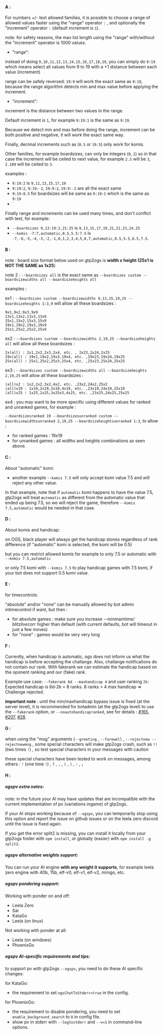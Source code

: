 #### A : 

For numbers +/- text allowed families, it is possible to choose a 
range of allowed values faster using the "range" operator `:` ,
and optionally the "increment" operator `:` (default increment is `1`).

note: for safety reasons, the max list length using the "range" 
with/without the "increment" operator is 1000 values.

- "range":

instead of doing `9,10,11,12,13,14,15,16,17,18,19`, you can simply do 
`9:19` which means select all values from 9 to 19 with a +1 distance 
between each value (increment)

range can be safely reversed: `19:9` will work the exact same as `9:19`, 
because the range algorithm detects min and max value before applying 
the increment.

- "increment":

increment is the distance between two values in the range.

Default increment is `1`, for example `9:19:1` is the same as `9:19`.

Because we detect min and max before doing the range, increment can be 
both positive and negative, it will work the exact same way.

Finally, decimal increments such as (`0.5` or `19.5`) only work 
for komis.

Other families, for example boardsizes, can only be 
integers (`0`, `1`) so in that case the increment will be 
ceiled to next value, for example `2.5` will be `3`, `2.189` 
will be ceiled to `3`.

examples :
- `9:19:2` is `9,11,13,15,17,19`
- `9:19:2`, `9:19:-2`, `19:9:2`, `19:9:-2` are all the exact same
- `9:19:0.5` for boardsizes will be same as `9:19:1` which is the same 
as `9:19`
- `

Finally range and increments can be used many times, and don't conflict 
with text, for example:

- `--boardsizes 9,13:19:2,21:25` is `9,13,15,17,19,21,22,23,24,25`
- `--komis -7:7,automatic,0.5,5.5:7.5` is 
`-7,-6,-5,-4,-3,-2,-1,0,1,2,3,4,5,6,7,automatic,0.5,5.5,6.5,7.5`.

#### B : 

note : board size format below used on gtp2ogs is 
**width x height (25x1 is NOT THE SAME as 1x25**)

note 2 : `--boardsizes all` is the exact same as 
`--boardsizes custom --boardsizewidths all --boardiszeheights all` 

examples :

ex1 : `--boardsizes custom --boardsizewidths 9,13,15,19,25 --boardsizeheights 1:3,9` 
will allow all these boardsizes :

```
9x1,9x2,9x3,9x9
13x1,13x2,13x3,13x9
15x1,15x2,15x3,15x9
19x1,19x2,19x3,19x9
25x1,25x2,25x3,25x9
```

ex2 : `--boardsizes custom --boardsizewidths 2,19,25 --boardsizeheights all` 
will allow all these boardsizes :

```
2x(all) : 2x1,2x2,2x3,2x4, etc. , 2x23,2x24,2x25
19x(all) : 19x1,19x2,19x3,19x4, etc. ,19x23,19x24,19x25
25x(all) : 25x1,25x2,25x3,25x4, etc. ,25x23,25x24,25x25
```

ex3 : `--boardsizes custom --boardsizewidths all --boardsizeheights 2,19,25` 
will allow all these boardsizes :

```
(all)x2 : 1x2,2x2,3x2,4x2, etc. ,23x2,24x2,25x2
(all)x19 : 1x19,2x19,3x19,4x19, etc. ,23x19,24x19,25x19
(all)x25 : 1x25,2x25,3x25x3,4x25, etc. ,23x25,24x25,25x25
```

ex4 : you may want to be more specific using different values 
for ranked and unranked games, for example :

`--boardsizesranked 19 --boardsizesunranked custom --boardsizewidthsunranked 2,19,25 --boardsizeheightsunranked 1:3`, 
to allow :
- for ranked games : 19x19
- for unranked games : all widths and heights combinations as seen above.

#### C :

About "automatic" komi:

- another example `--komis 7.5` will only accept komi value 
7.5 and will reject any other value.

In that example, note that if `automatic` komi happens to 
have the value 7.5, gtp2ogs will treat `æutomatic` as 
different from the automatic value that ended up being 7.5, 
so we will reject the game, therefore `--komis 7.5,automatic` 
would be needed in that case.

#### D : 

About komis and handicap:

on OGS, black player will always get the handicap stones 
regardless of rank difference (if "automatic" komi is 
selected, the komi will be 0.5) 

but you can restrict allowed komis for example to only 7.5 
or automatic with `--komis 7.5,automatic`

or only 7.5 komi with `--komis 7.5` to play handicap games 
with 7.5 komi, if your bot does not support 0.5 komi value.

#### E : 

for timecontrols:

"absolute" and/or "none" can be manually allowed by bot admin 
intimecontrol if want, but then :

- for absolute games : make sure you increase --minmaintime/
blitz*live*corr higher than default (with current defaults, 
bot will timeout in just a few moves)
- for "none" : games would be very very long

#### F :

Currently, when handicap is automatic, ogs does not inform us 
what the handicap is before accepting the challange. 
Also, challange notifications do not contain our rank. 
With fakerank we can estimate the handicap based on the oponent 
ranking and our (fake) rank.

Example use case:
`--fakerank 6d --maxhandicap 4` and user ranking `2k`:
Expected handicap is 6d-2k = 8 ranks. 8 ranks > 4 max handicap 
=> Challenge rejected.

**important note** : until the min/maxhandicap bypass issue 
is fixed (at the server level), it is recommended for botadmin 
(at the gtp2ogs level) to use the `--fakerank` option, or 
`--noautohandicapranked`, see for details :
[#165](https://github.com/online-go/gtp2ogs/pull/165), 
[#207](https://github.com/online-go/gtp2ogs/pull/207),
[#28](https://github.com/online-go/gtp2ogs/issues/28).

#### G : 

when using the "msg" arguments (`--greeting` , `--farewell` , 
`--rejectnew --rejectnewmsg` , some special characters will 
make gtp2ogs crash, such as `!!` (two times `!`) , so test 
special characters in your messages with caution 

these special characters have been tested to work on messages, 
among others :  `!` (one time `!`) , `?` , `,` , `(` , `)` , 
`:` , `;` 

#### H :

##### ogspv extra notes:

note: in the future your AI may have updates that are incompatible 
with the current implementation of pv (variations ingame) of gtp2ogs.

If your AI stops working because of `--ogspv`, you can temporarily stop using 
this option and report the issue on github issues or on the leela zero discord 
until the issue is fixed again.

If you get the error split2 is missing, you can install it locally from your 
gtp2ogs folder with `npm install`, or globally (easier) with `npm install -g split2`.

##### ogspv alternative weights support:

You can run your AI engine **with any weight it supports**, for example 
leela zero engine with 40b, 15b, elf-v0, elf-v1, elf-v2, minigo, etc.

##### ogspv pondering support:

Working with ponder on and off:
- Leela Zero
- Sai
- KataGo
- Leela (on linux)

Not working with ponder at all:
- Leela (on windows)
- PhoenixGo

##### ogspv AI-specific requirements and tips:

to support pv with gtp2ogs `--ogspv`, you need to do these AI specific changes:

for KataGo:
- the requirement to set `ogsChatToStderr=true` in the config.

for PhoenixGo:
- the requirement to disable pondering, you need to set `enable_background_search` 
to `0` in config file.
- show pv in stderr with `--logtostderr` and `--v=1` in command-line options.
